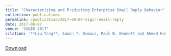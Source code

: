 ```yaml
---
title: "Characterizing and Predicting Enterprise Email Reply Behavior"
collection: publications
permalink: /publication/2017-08-07-sigir-email-reply
date: 2017-08-07
venue: 'SIGIR 2017'
citation: '**Liu Yang**, Susan T. Dumais, Paul N. Bennett and Ahmed Hassan Awadallah, Characterizing and Predicting Enterprise Email Reply Behavior, To appear in Proceedings of  the 40th International ACM SIGIR Conference on Research and Development in Information Retrieval (SIGIR 2017), Tokyo, Japan, August 7-11, 2017. Full Oral Paper. Acceptance rate=22% (78 out of  362).'
---
```


<a href='http://yangliuy.github.io/files/papers/17-SIGIR-EmailReply.pdf'>Download</a>
